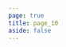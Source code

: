 ```yaml
---
page: true
title: page_10
aside: false
---
```

<script setup>
import Page from "./.vitepress/theme/components/Page.vue";
import { useData } from "vitepress";
const { theme } = useData();
const posts = theme.value.posts.slice(90,100)
</script>
<Page :posts="posts" :pageCurrent="10" :pagesNum="23" />